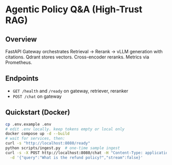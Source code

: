 # Agentic Policy Q&A (High-Trust RAG)

## Overview
FastAPI Gateway orchestrates Retrieval → Rerank → vLLM generation with citations. Qdrant stores vectors. Cross-encoder reranks. Metrics via Prometheus.

## Endpoints
- `GET /health` and `/ready` on gateway, retriever, reranker
- `POST /chat` on gateway

## Quickstart (Docker)
```bash
cp .env.example .env
# edit .env locally. keep tokens empty or local only
docker compose up -d --build
# wait for services, then:
curl -s "http://localhost:8080/ready"
python scripts/ingest.py  # one-time sample ingest
curl -s -X POST http://localhost:8080/chat -H "Content-Type: application/json" \
  -d '{"query":"What is the refund policy?","stream":false}'
